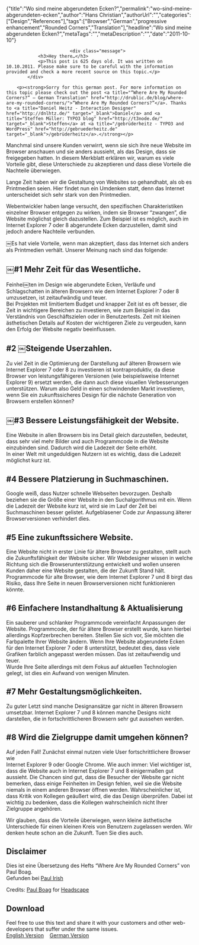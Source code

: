 {"title":"Wo sind meine abgerundeten Ecken?","permalink":"wo-sind-meine-abgerundeten-ecken","author":"Hans Christian","authorUrl":"","categories":["Design","References"],"tags":["Browser","German","progressive enhancement","Rounded Corners","Translation"],"headline":"Wo sind meine abgerundeten Ecken?","metaTags":"","metaDescription":"","date":"2011-10-10"}


		

		
		
							<div class="message">
				<h3>Hey there…</h3>
				<p>This post is 625 days old. It was written on 10.10.2011. Please make sure to be careful with the information provided and check a more recent source on this topic.</p>
			</div>
		
		<p><strong>Sorry for this german post. For more information on this topic please check out the post <a title="“Where Are My Rounded Corners?” – German Translation" href="http://drublic.de/blog/where-are-my-rounded-corners/">“Where Are My Rounded Corners?”</a>. Thanks to <a title="Daniel Heitz - Interaction Designer" href="http://dnlhtz.de/" target="_blank">Daniel</a> and <a title="Steffen Müller: TYPO3 blog" href="http://t3node.de/" target="_blank">Steffen</a> at <a title="/gebrüderheitz - TYPO3 and WordPress" href="http://gebruederheitz.de" target="_blank">/gebrüderheitz</a>.</strong></p>
<p>Manchmal sind unsere Kunden verwirrt, wenn sie sich ihre neue Website im Browser anschauen und sie anders aussieht, als das Design, dass sie freigegeben hatten. In diesem Merkblatt erklären wir, warum es viele Vorteile gibt, diese Unterschiede zu akzeptieren und dass diese Vorteile die Nachteile überwiegen.</p>
<p>Lange Zeit haben wir die Gestaltung von Websites so gehandhabt, als ob es Printmedien seien. Hier findet nun ein Umdenken statt, denn das Internet unterscheidet sich sehr stark von den Printmedien.</p>
<p>Webentwickler haben lange versucht, den spezifischen Charakteristiken einzelner Browser entgegen zu wirken, indem sie Browser “zwangen”, die Website möglichst gleich dazustellen. Zum Beispiel ist es möglich, auch im Internet Explorer 7 oder 8 abgerundete Ecken darzustellen, damit sind jedoch andere Nachteile verbunden.</p>
<p>￼Es hat viele Vorteile, wenn man akzeptiert, dass das Internet sich anders als Printmedien verhält. Unserer Meinung nach sind das folgende:</p>
<h2>￼#1 Mehr Zeit für das Wesentliche.</h2>
<p>Feinhei￼ten im Design wie abgerundete Ecken, Verläufe und Schlagschatten in älteren Browsern wie dem Internet Explorer 7 oder 8 umzusetzen, ist zeitaufwändig und teuer.<br />
Bei Projekten mit limitiertem Budget und knapper Zeit ist es oft besser, die Zeit in wichtigere Bereichen zu investieren, wie zum Beispiel in das Verständnis von Geschäftszielen oder in Benutzertests. Zeit mit kleinen ästhetischen Details auf Kosten der wichtigeren Ziele zu vergeuden, kann den Erfolg der Website negativ beeinflussen.</p>
<h2>#2 ￼Steigende Userzahlen.</h2>
<p>Zu viel Zeit in die Optimierung der Darstellung auf älteren Browsern wie Internet Explorer 7 oder 8 zu investieren ist kontraproduktiv, da diese Browser von leistungsfähigeren Versionen (wie beispielsweise Internet Explorer 9) ersetzt werden, die dann auch diese visuellen Verbesserungen unterstützen. Warum also Geld in einen schwindenden Markt investieren, wenn Sie ein zukunftssicheres Design für die nächste Generation von Browsern erstellen können?</p>
<h2>￼#3 Bessere Leistungsfähigkeit der Website.</h2>
<p>Eine Website in allen Browsern bis ins Detail gleich darzustellen, bedeutet, dass sehr viel mehr Bilder und auch Programmcode in die Website einzubinden sind. Dadurch wird die Ladezeit der Seite erhöht.<br />
In einer Welt mit ungeduldigen Nutzern ist es wichtig, dass die Ladezeit möglichst kurz ist.</p>
<h2>#4 Bessere Platzierung in Suchmaschinen.</h2>
<p>Google weiß, dass Nutzer schnelle Webseiten bevorzugen. Deshalb beziehen sie die Größe einer Website in den Suchalgorithmus mit ein. Wenn die Ladezeit der Website kurz ist, wird sie im Lauf der Zeit bei Suchmaschinen besser gelistet. Aufgeblasener Code zur Anpassung älterer Browserversionen verhindert dies.</p>
<h2>#5 Eine zukunftssichere Website.</h2>
<p>Eine Website nicht in erster Linie für ältere Browser zu gestalten, stellt auch die Zukunftsfähigkeit der Website sicher. Wir Webdesigner wissen in welche Richtung sich die Browserunterstützung entwickelt und wollen unseren Kunden daher eine Website gestalten, die der Zukunft Stand hält. Programmcode für alte Browser, wie dem Internet Explorer 7 und 8 birgt das Risiko, dass Ihre Seite in neuen Browserversionen nicht funktionieren könnte.</p>
<h2>#6 Einfachere Instandhaltung &amp; Aktualisierung</h2>
<p>Ein sauberer und schlanker Programmcode vereinfacht Anpassungen der Website. Programmcode, der für ältere Browser erstellt wurde, kann hierbei allerdings Kopfzerbrechen bereiten. Stellen Sie sich vor, Sie möchten die Farbpalette Ihrer Website ändern. Wenn Ihre Website abgerundete Ecken für den Internet Explorer 7 oder 8 unterstützt, bedeutet dies, dass viele Grafiken farblich angepasst werden müssen. Das ist zeitaufwendig und teuer.<br />
Wurde Ihre Seite allerdings mit dem Fokus auf aktuellen Technologien gelegt, ist dies ein Aufwand von wenigen Minuten.</p>
<h2>#7 Mehr Gestaltungsmöglichkeiten.</h2>
<p>Zu guter Letzt sind manche Designansätze gar nicht in älteren Browsern umsetzbar. Internet Explorer 7 und 8 können manche Designs nicht darstellen, die in fortschrittlicheren Browsern sehr gut aussehen werden.</p>
<h2>#8 Wird die Zielgruppe damit umgehen können?</h2>
<p>Auf jeden Fall! Zunächst einmal nutzen viele User fortschrittlichere Browser wie<br />
Internet Explorer 9 oder Google Chrome. Wie auch immer: Viel wichtiger ist, dass die Website auch in Internet Explorer 7 und 8 einigermaßen gut aussieht. Die Chancen sind gut, dass die Besucher der Website gar nicht bemerken, dass einige Feinheiten im Design fehlen, weil sie die Website niemals in einem anderen Browser öffnen werden. Wahrscheinlicher ist, dass Kritik von Kollegen geäußert wird, die das Design überprüfen. Dabei ist wichtig zu bedenken, dass die Kollegen wahrscheinlich nicht Ihrer Zielgruppe angehören.</p>
<p>Wir glauben, dass die Vorteile überwiegen, wenn kleine ästhetische Unterschiede für einen kleinen Kreis von Benutzern zugelassen werden. Wir denken heute schon an die Zukunft. Tuen Sie dies auch.</p>
<h2>Disclaimer</h2>
<p>Dies ist eine Übersetzung des Hefts “Where Are My Rounded Corners” von Paul Boag.<br />
Gefunden bei <a title="Tiered, Adaptive Front-end Experiences" href="http://paulirish.com/2011/tiered-adaptive-front-end-experiences/" target="_blank">Paul Irish</a></p>
<p>Credits: <a title="Mail Paul Boag" href="mailto:paul@headscape.co.uk" target="_blank"> Paul Boag</a> for <a title="Headscape" href="http://www.headscape.co.uk/" target="_blank">Headscape</a></p>
<h2>Download</h2>
<p>Feel free to use this text and share it with your customers and other web-developers that suffer under the same issues.<br />
<a class="button" title="&quot;Where Are My Rounded Corners&quot; - English version" href="http://dl.dropbox.com/u/228092/Factsheet-%20Where%20are%20my%20rounded%20corners.pdf" target="_blank">English Version</a>&nbsp;&nbsp;&nbsp;&nbsp;<a class="button" title="&quot;Where Are My Rounded Corners&quot; - German version" href="http://drublic.de/blog/wp-content/uploads/2011/10/Wosindmeinerundenecken.pdf" target="_blank">German Version</a></p>
				

		
	